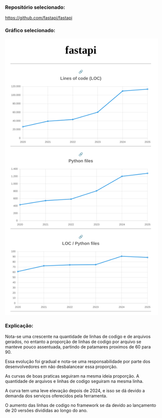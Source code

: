 ### Repositório selecionado:
https://github.com/fastapi/fastapi

### Gráfico selecionado: 
![Imagem](Graph.png)

### Explicação:
Nota-se uma crescente na quantidade de linhas de codigo e de arquivos gerados, no entanto a proporção de linhas de codigo por arquivo se manteve pouco assentuada, partindo de patamares proximos de 60 para 90.

Essa evolução foi gradual e nota-se uma responsabilidade por parte dos desenvolvedores em não desbalancear essa proporção.

As curvas de boas praticas seguiram na mesma ideia proporção. A quantidade de arquivos e linhas de codigo seguiram na mesma linha.

A curva tem uma leve elevação depois de 2024, e isso se dá devido a demanda dos serviços oferecidos pela ferramenta.

O aumento das linhas de codigo no framework se da devido ao lançamento de 20 versões divididas ao longo do ano.
